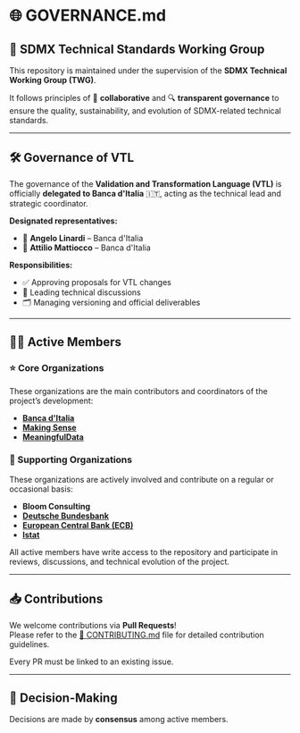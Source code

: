 # 🌐 GOVERNANCE.md

## 👥 SDMX Technical Standards Working Group

This repository is maintained under the supervision of the **SDMX Technical Working Group (TWG)**.

It follows principles of 🤝 **collaborative** and 🔍 **transparent governance** to ensure the quality, sustainability, and evolution of SDMX-related technical standards.

---

## 🛠️ Governance of VTL

The governance of the **Validation and Transformation Language (VTL)** is officially **delegated to Banca d'Italia** 🇮🇹, acting as the technical lead and strategic coordinator.

**Designated representatives:**

- 👤 **Angelo Linardi** – Banca d'Italia
- 👤 **Attilio Mattiocco** – Banca d'Italia

**Responsibilities:**

- ✅ Approving proposals for VTL changes
- 💬 Leading technical discussions
- 🗂️ Managing versioning and official deliverables

---

## 🧑‍💻 Active Members

### ⭐ Core Organizations

These organizations are the main contributors and coordinators of the project’s development:

- **[Banca d'Italia](https://www.bancaditalia.it/homepage/index.html?com.dotmarketing.htmlpage.language=1)**
- **[Making Sense](https://making-sense.info/)**
- **[MeaningfulData](https://www.meaningfuldata.eu/)**

### 🌱 Supporting Organizations

These organizations are actively involved and contribute on a regular or occasional basis:

- **Bloom Consulting**
- **[Deutsche Bundesbank](https://www.bundesbank.de/en)**
- **[European Central Bank (ECB)](https://www.ecb.europa.eu/home/html/index.en.html)**
- **[Istat](https://www.istat.it/en/)**

All active members have write access to the repository and participate in reviews, discussions, and technical evolution of the project.

---

## 📥 Contributions

We welcome contributions via **Pull Requests**!  
Please refer to the [📄 CONTRIBUTING.md](./CONTRIBUTING.md) file for detailed contribution guidelines.

Every PR must be linked to an existing issue.

---

## 🧭 Decision-Making

Decisions are made by **consensus** among active members.
